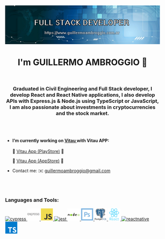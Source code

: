 ![](https://raw.githubusercontent.com/GuillermoAmbroggio/GuillermoAmbroggio/main/assets/portGit.png)

<h1 align="center">I'm GUILLERMO AMBROGGIO 👋</h1><br />
<h3 align="center">Graduated in Civil Engineering and Full Stack developer, I develop React and React Native applications, I also develop APIs with Express.js & Node.js using TypeScript or JavaScript, I am also passionate about investments in cryptocurrencies and the stock market.</h3>
<br />
<br />


- <h4> I’m currently working on <a href="https://vitau.mx/" target="_blank"> Vitau </a> with Vitau APP:</h4>
 
   🚀 <a href="https://play.google.com/store/apps/details?id=mx.vitau.androidvitau" target="_blank">Vitau App (PlayStore)</a> 🚀
 
   🚀 <a href="https://apps.apple.com/mx/app/vitau-farmacia-digital/id1560696284" target="_blank">Vitau App (AppStore)</a> 🚀
   <br />
- Contact me:
   ✉️  guillermoambroggio@gmail.com 
<br />
<br />

<h3 align="left">Languages and Tools:</h3>
<p align="left"> <a href="https://www.cypress.io" target="_blank"> <img src="https://raw.githubusercontent.com/simple-icons/simple-icons/6e46ec1fc23b60c8fd0d2f2ff46db82e16dbd75f/icons/cypress.svg" alt="cypress" width="40" height="40"/> </a> <a href="https://expressjs.com" target="_blank"> <img src="https://raw.githubusercontent.com/devicons/devicon/master/icons/express/express-original-wordmark.svg" alt="express" width="40" height="40"/> </a> <a href="https://developer.mozilla.org/en-US/docs/Web/JavaScript" target="_blank"> <img src="https://raw.githubusercontent.com/devicons/devicon/master/icons/javascript/javascript-original.svg" alt="javascript" width="40" height="40"/> </a> <a href="https://jestjs.io" target="_blank"> <img src="https://www.vectorlogo.zone/logos/jestjsio/jestjsio-icon.svg" alt="jest" width="40" height="40"/> </a> <a href="https://nodejs.org" target="_blank"> <img src="https://raw.githubusercontent.com/devicons/devicon/master/icons/nodejs/nodejs-original-wordmark.svg" alt="nodejs" width="40" height="40"/> </a> <a href="https://www.photoshop.com/en" target="_blank"> <img src="https://raw.githubusercontent.com/devicons/devicon/master/icons/photoshop/photoshop-line.svg" alt="photoshop" width="40" height="40"/> </a> <a href="https://www.postgresql.org" target="_blank"> <img src="https://raw.githubusercontent.com/devicons/devicon/master/icons/postgresql/postgresql-original-wordmark.svg" alt="postgresql" width="40" height="40"/> </a> <a href="https://reactjs.org/" target="_blank"> <img src="https://raw.githubusercontent.com/devicons/devicon/master/icons/react/react-original-wordmark.svg" alt="react" width="40" height="40"/> </a> <a href="https://reactnative.dev/" target="_blank"> <img src="https://reactnative.dev/img/header_logo.svg" alt="reactnative" width="40" height="40"/> </a> <a href="https://www.typescriptlang.org/" target="_blank"> <img src="https://raw.githubusercontent.com/devicons/devicon/master/icons/typescript/typescript-original.svg" alt="typescript" width="40" height="40"/> </a> </p>
